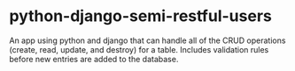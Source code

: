 # python-django-semi-restful-users
An app using python and django that can handle all of the CRUD operations (create, read, update, and destroy) for a table. Includes validation rules before new entries are added to the database. 
